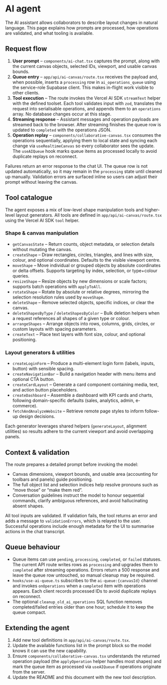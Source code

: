 # AI agent

The AI assistant allows collaborators to describe layout changes in natural
language. This page explains how prompts are processed, how operations are
validated, and what tooling is available.

## Request flow

1. **User prompt** – `components/ai-chat.tsx` captures the prompt, along with the
   current canvas objects, selected IDs, viewport, and usable canvas bounds.
2. **Queue entry** – `app/api/ai-canvas/route.tsx` receives the payload and, when
   possible, inserts a `processing` row in `ai_operations_queue` using the
   service-role Supabase client. This makes in-flight work visible to other
   clients.
3. **Tool execution** – The route invokes the Vercel AI SDK `streamText` helper
   with the defined toolset. Each tool validates input with `zod`, translates the
   request into serialisable operations, and appends them to an `operations`
   array. No database changes occur at this stage.
4. **Streaming response** – Assistant messages and operation payloads are
   streamed back to the browser. After streaming finishes the queue row is
   updated to `completed` with the operations JSON.
5. **Operation replay** – `components/collaborative-canvas.tsx` consumes the
   operations sequentially, applying them to local state and syncing each change
   via `useRealtimeCanvas` so every collaborator sees the update. The
   `useAIQueue` hook marks queue items as processed locally to avoid duplicate
   replays on reconnect.

Failures return an error response to the chat UI. The queue row is not updated
automatically, so it may remain in the `processing` state until cleaned up
manually. Validation errors are surfaced inline so users can adjust their prompt
without leaving the canvas.

## Tool catalogue

The agent exposes a mix of low-level shape manipulation tools and higher-level
layout generators. All tools are defined in
`app/api/ai-canvas/route.tsx` using the Vercel AI SDK `tool` helper.

### Shape & canvas manipulation

- `getCanvasState` – Return counts, object metadata, or selection details without
  mutating the canvas.
- `createShape` – Draw rectangles, circles, triangles, and lines with size,
  colour, and optional coordinates. Defaults to the visible viewport centre.
- `moveShape` – Move individual or grouped objects by absolute coordinates or
  delta offsets. Supports targeting by index, selection, or type+colour queries.
- `resizeShape` – Resize objects by new dimensions or scale factors; supports
  batch operations with `applyToAll`.
- `rotateShape` – Rotate by absolute or relative degrees, mirroring the selection
  resolution rules used by `moveShape`.
- `deleteShape` – Remove selected objects, specific indices, or clear the canvas.
- `deleteShapesByType` / `deleteShapesByColor` – Bulk deletion helpers when a
  request references all shapes of a given type or colour.
- `arrangeShapes` – Arrange objects into rows, columns, grids, circles, or custom
  layouts with spacing parameters.
- `createText` – Place text layers with font size, colour, and optional
  positioning.

### Layout generators & utilities

- `createLoginForm` – Produce a multi-element login form (labels, inputs, button)
  with sensible spacing.
- `createNavigationBar` – Build a navigation header with menu items and optional
  CTA button.
- `createCardLayout` – Generate a card component containing media, text, and
  action button placeholders.
- `createDashboard` – Assemble a dashboard with KPI cards and charts, following
  domain-specific defaults (sales, analytics, admin, e-commerce).
- `fetchAndAnalyzeWebsite` – Retrieve remote page styles to inform follow-up
  design decisions.

Each generator leverages shared helpers (`generateLayout`, alignment utilities)
so results adhere to the current viewport and avoid overlapping panels.

## Context & validation

The route prepares a detailed prompt before invoking the model:

- Canvas dimensions, viewport bounds, and usable area (accounting for toolbars
  and panels) guide positioning.
- The full object list and selection indices help resolve pronouns such as “move
  those” or “make them red”.
- Conversation guidelines instruct the model to honour sequential commands,
  clarify ambiguous references, and avoid hallucinating absent shapes.

All tool inputs are validated. If validation fails, the tool returns an error and
adds a message to `validationErrors`, which is relayed to the user. Successful
operations include enough metadata for the UI to summarise actions in the chat
transcript.

## Queue behaviour

- Queue items can use `pending`, `processing`, `completed`, or `failed` statuses.
  The current API route writes rows as `processing` and upgrades them to
  `completed` after streaming operations. Errors return a 500 response and leave
  the queue row untouched, so manual cleanup may be required.
- `hooks/use-ai-queue.ts` subscribes to the `ai-queue:{canvasId}` channel and
  invokes `onOperations` when a `completed` item with operations appears. Each
  client records processed IDs to avoid duplicate replays on reconnect.
- The optional `cleanup_old_ai_operations` SQL function removes completed/failed
  entries older than one hour; schedule it to keep the queue compact.

## Extending the agent

1. Add new tool definitions in `app/api/ai-canvas/route.tsx`.
2. Update the available functions list in the prompt block so the model knows it
   can use the new capability.
3. Ensure `components/collaborative-canvas.tsx` understands the returned
   operation payload (the `applyOperation` helper handles most shapes) and mark
   the queue item as processed via `useAIQueue` if operations originate from the
   server.
4. Update the README and this document with the new tool description.
